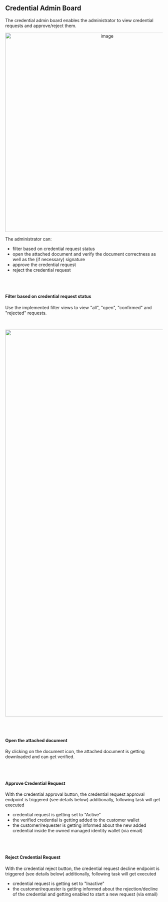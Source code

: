 ## Credential Admin Board

The credential admin board enables the administrator to view credential requests and approve/reject them.

<p align="center">
<img width="636" alt="image" src="https://github.com/catenax-ng/tx-portal-assets/assets/94133633/2600802f-7fb2-444f-8977-d215af462f94">
</p>

The administrator can:

* filter based on credential request status
* open the attached document and verify the document correctness as well as the (if necessary) signature
* approve the credential request
* reject the credential request

<br>
<br>

#### Filter based on credential request status

Use the implemented filter views to view "all", "open", "confirmed" and "rejected" requests.

<br>

<p align="center">
<img width="1235" alt="image" src="https://github.com/catenax-ng/tx-portal-assets/assets/94133633/f4c50cb1-56b4-4ea3-9939-a0863363aaf5">
</p>

<br>
<br>

#### Open the attached document

By clicking on the document icon, the attached document is getting downloaded and can get verified.

<br>
<br>

#### Approve Credential Request

With the credential approval button, the credential request approval endpoint is triggered (see details below) additionally, following task will get executed

* credential request is getting set to "Active"
* the verified credential is getting added to the customer wallet
* the customer/requester is getting informed about the new added credential inside the owned managed identity wallet (via email)

<br>
<br>

#### Reject Credential Request

With the credential reject button, the credential request decline endpoint is triggered (see details below) additionally, following task will get executed

* credential request is getting set to "Inactive"
* the customer/requester is getting informed about the rejection/decline of the credential and getting enabled to start a new request (via email)

<br>
<br>
